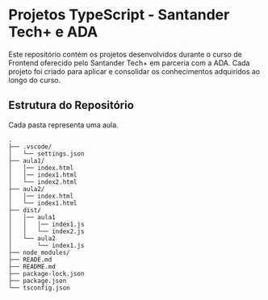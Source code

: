 # Projetos TypeScript - Santander Tech+ e ADA

Este repositório contém os projetos desenvolvidos durante o curso de Frontend oferecido pelo Santander Tech+ em parceria com a ADA. Cada projeto foi criado para aplicar e consolidar os conhecimentos adquiridos ao longo do curso.

## Estrutura do Repositório

Cada pasta representa uma aula.

```plaintext
.
├── .vscode/
│   └── settings.json
├── aula1/
│   │── index.html
│   │── index1.html
│   └── index2.html
├── aula2/
│   │── index.html
│   └── index1.html
├── dist/
│   │── aula1
│   │   │── index1.js
│   │   └── index2.js
│   └── aula2
│       └── index1.js
├── node_modules/
├── READE.md
├── README.md
├── package-lock.json
├── package.json
└── tsconfig.json
